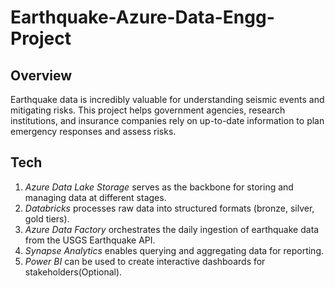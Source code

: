 # Earthquake-Azure-Data-Engg-Project

## Overview
Earthquake data is incredibly valuable for understanding seismic events and mitigating risks. This project helps government agencies, research institutions, and insurance companies rely on up-to-date information to plan emergency responses and assess risks.

## Tech<br>
1. <i>Azure Data Lake Storage</i> serves as the backbone for storing and managing data at different stages.<br>
2. <i>Databricks</i> processes raw data into structured formats (bronze, silver, gold tiers).<br>
3. <i>Azure Data Factory</i> orchestrates the daily ingestion of earthquake data from the USGS Earthquake API.<br>
4. <i>Synapse Analytics</i> enables querying and aggregating data for reporting.<br>
5. <i>Power BI</i> can be used to create interactive dashboards for stakeholders(Optional).
